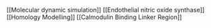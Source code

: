 [[Molecular dynamic simulation]]
[[Endothelial nitric oxide synthase]]
[[Homology Modelling]]
[[Calmodulin Binding Linker Region]]
